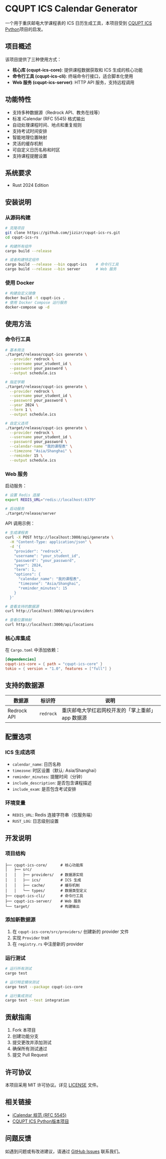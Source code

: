 # CQUPT ICS Calendar Generator

一个用于重庆邮电大学课程表的 ICS 日历生成工具，本项目受到 [CQUPT ICS Python](https://github.com/qwqVictor/CQUPT-ics)项目的启发。

## 项目概述

该项目提供了三种使用方式：
- **核心库 (cqupt-ics-core)**: 提供课程数据获取和 ICS 生成的核心功能
- **命令行工具 (cqupt-ics-cli)**: 终端命令行接口，适合脚本化使用
- **Web 服务 (cqupt-ics-server)**: HTTP API 服务，支持远程调用

## 功能特性

- 支持多种数据源（Redrock API、教务在线等）
- 标准 iCalendar (RFC 5545) 格式输出
- 自动处理课程时间、地点和重复规则
- 支持考试时间安排
- 智能地理位置映射
- 灵活的缓存机制
- 可自定义日历名称和时区
- 支持课程提醒设置

## 系统要求

- Rust 2024 Edition

## 安装说明

### 从源码构建

```bash
# 克隆项目
git clone https://github.com/jizizr/cqupt-ics-rs.git
cd cqupt-ics-rs

# 构建所有组件
cargo build --release

# 或者构建特定组件
cargo build --release --bin cqupt-ics    # 命令行工具
cargo build --release --bin server       # Web 服务
```

### 使用 Docker

```bash
# 构建自定义镜像
docker build -t cqupt-ics .
# 使用 Docker Compose 运行服务
docker-compose up -d
```

## 使用方法

### 命令行工具

```bash
# 基本用法
./target/release/cqupt-ics generate \
  --provider redrock \
  --username your_student_id \
  --password your_password \
  --output schedule.ics

# 指定学期
./target/release/cqupt-ics generate \
  --provider redrock \
  --username your_student_id \
  --password your_password \
  --year 2024 \
  --term 1 \
  --output schedule.ics

# 自定义选项
./target/release/cqupt-ics generate \
  --provider redrock \
  --username your_student_id \
  --password your_password \
  --calendar-name "我的课程表" \
  --timezone "Asia/Shanghai" \
  --reminder 15 \
  --output schedule.ics
```

### Web 服务

启动服务：

```bash
# 设置 Redis 连接
export REDIS_URL="redis://localhost:6379"

# 启动服务
./target/release/server
```

API 调用示例：

```bash
# 生成课程表
curl -X POST http://localhost:3000/api/generate \
  -H "Content-Type: application/json" \
  -d '{
    "provider": "redrock",
    "username": "your_student_id",
    "password": "your_password",
    "year": 2024,
    "term": 1,
    "options": {
      "calendar_name": "我的课程表",
      "timezone": "Asia/Shanghai",
      "reminder_minutes": 15
    }
  }'

# 查看支持的数据源
curl http://localhost:3000/api/providers

# 查看位置映射
curl http://localhost:3000/api/locations
```

### 核心库集成

在 `Cargo.toml` 中添加依赖：

```toml
[dependencies]
cqupt-ics-core = { path = "cqupt-ics-core" }
tokio = { version = "1.0", features = ["full"] }
```

## 支持的数据源

| 数据源      | 标识符    | 说明                                             |
| ----------- | --------- | ------------------------------------------------ |
| Redrock API | `redrock` | 重庆邮电大学红岩网校开发的「掌上重邮」app 数据源 |

## 配置选项

### ICS 生成选项

- `calendar_name`: 日历名称
- `timezone`: 时区设置（默认: Asia/Shanghai）
- `reminder_minutes`: 提醒时间（分钟）
- `include_description`: 是否包含课程描述
- `include_exam`: 是否包含考试安排

### 环境变量

- `REDIS_URL`: Redis 连接字符串（仅服务端）
- `RUST_LOG`: 日志级别设置

## 开发说明

### 项目结构

```
├── cqupt-ics-core/      # 核心功能库
│   ├── src/
│   │   ├── providers/   # 数据源实现
│   │   ├── ics/         # ICS 生成
│   │   ├── cache/       # 缓存机制
│   │   └── types/       # 数据类型定义
├── cqupt-ics-cli/       # 命令行工具
├── cqupt-ics-server/    # Web 服务
└── target/              # 构建输出
```

### 添加新数据源

1. 在 `cqupt-ics-core/src/providers/` 创建新的 provider 文件
2. 实现 `Provider` trait
3. 在 `registry.rs` 中注册新的 provider

### 运行测试

```bash
# 运行所有测试
cargo test

# 运行特定模块测试
cargo test --package cqupt-ics-core

# 运行集成测试
cargo test --test integration
```

## 贡献指南

1. Fork 本项目
2. 创建功能分支
3. 提交更改并添加测试
4. 确保所有测试通过
5. 提交 Pull Request

## 许可协议

本项目采用 MIT 许可协议。详见 [LICENSE](LICENSE) 文件。

## 相关链接
- [iCalendar 规范 (RFC 5545)](https://tools.ietf.org/html/rfc5545)
- [CQUPT ICS Python版本项目](https://github.com/qwqVictor/CQUPT-ics)

## 问题反馈

如遇到问题或有改进建议，请通过 [GitHub Issues](https://github.com/jizizr/cqupt-ics-rs/issues) 联系我们。